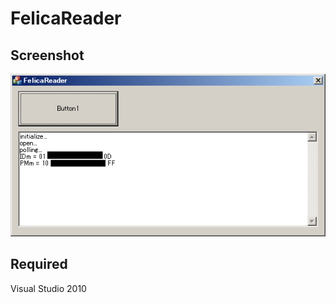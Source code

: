 # FelicaReader

## Screenshot
![screenshot](https://raw.githubusercontent.com/kobake/FelicaReader/master/screenshots/screenshot.png)

## Required
Visual Studio 2010
